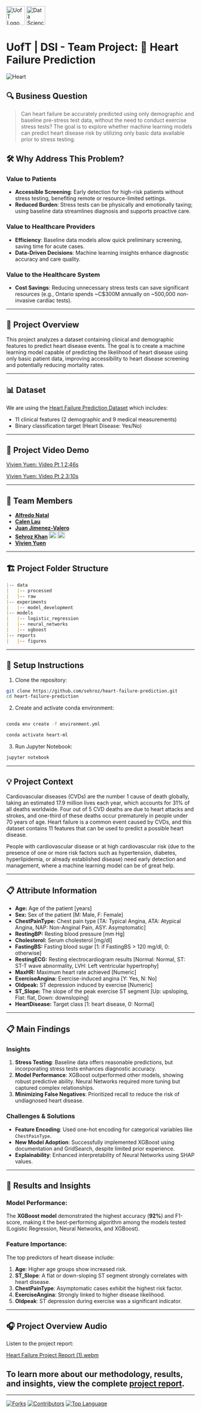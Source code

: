 <div style="gap: 20px; max-height:200px;">
  <img src="https://learn.utoronto.ca/themes/custom/de_theme/logo.svg" alt="UofT Logo" height="50">
  <img src="https://datasciences.utoronto.ca/wp-content/uploads/2021/12/Logo.png" alt="Data Sciences Logo" height="50" ">
</div>

# UofT | DSI - Team Project: 🔎 Heart Failure Prediction

![Heart](https://blog.bswhealth.med/wp-content/uploads/2019/06/thoracic-aorta-2000x1200.jpg)

## 🔍 Business Question
> Can heart failure be accurately predicted using only demographic and baseline pre-stress test data, without the need to conduct exercise stress tests? The goal is to explore whether machine learning models can predict heart disease risk by utilizing only basic data available prior to stress testing.

## 🛠️ Why Address This Problem?

### Value to Patients
- **Accessible Screening**: Early detection for high-risk patients without stress testing, benefiting remote or resource-limited settings.
- **Reduced Burden**: Stress tests can be physically and emotionally taxing; using baseline data streamlines diagnosis and supports proactive care.

### Value to Healthcare Providers
- **Efficiency**: Baseline data models allow quick preliminary screening, saving time for acute cases.
- **Data-Driven Decisions**: Machine learning insights enhance diagnostic accuracy and care quality.

### Value to the Healthcare System
- **Cost Savings**: Reducing unnecessary stress tests can save significant resources (e.g., Ontario spends ~C$300M annually on ~500,000 non-invasive cardiac tests).

---

## 🎯 Project Overview
This project analyzes a dataset containing clinical and demographic features to predict heart disease events. The goal is to create a machine learning model capable of predicting the likelihood of heart disease using only basic patient data, improving accessibility to heart disease screening and potentially reducing mortality rates.

---

## 📊 Dataset
We are using the [Heart Failure Prediction Dataset](https://www.kaggle.com/datasets/fedesoriano/heart-failure-prediction/data) which includes:
* 11 clinical features (2 demographic and 9 medical measurements)
* Binary classification target (Heart Disease: Yes/No)

---

## 📼 Project Video Demo
[Vivien Yuen: Video Pt 1 2:46s](https://youtu.be/9XJZShHdP_A)

[Vivien Yuen: Video Pt 2 3:10s](https://youtu.be/JAwdWLbLR7U)

---

## 👥 Team Members

- **[Alfredo Natal](https://github.com/asnjunior)**
- **[Calen Lau](https://github.com/514ccmtl)**
- **[Juan Jimenez-Valero](https://github.com/actually-not-an-username)**
- **[Sehroz Khan](https://github.com/sehroz)
  <a href="https://www.linkedin.com/in/sehroz" target="_blank"><img src="https://upload.wikimedia.org/wikipedia/commons/c/ca/LinkedIn_logo_initials.png" alt="LinkedIn" height="20"></a>
  <a href="https://sehroz.com" target="_blank"><img src="https://upload.wikimedia.org/wikipedia/commons/c/c4/Globe_icon.svg" alt="Website" height="20"></a>**
- **[Vivien Yuen](https://github.com/vivyuen)**

---

## 🏗️ Project Folder Structure

```markdown
|-- data
|   |-- processed     
|   |-- raw           
|-- experiments
|   |-- model_development  
|-- models
|   |-- logistic_regression  
|   |-- neural_networks      
|   |-- xgboost            
|-- reports
|   |-- figures   
```

---

## 🏁 Setup Instructions

1. Clone the repository:
```bash
git clone https://github.com/sehroz/heart-failure-prediction.git
cd heart-failure-prediction
```

2. Create and activate conda environment:
```bash

conda env create -f environment.yml

conda activate heart-ml
```

3. Run Jupyter Notebook:
```bash
jupyter notebook
```

----

## 💡 Project Context

Cardiovascular diseases (CVDs) are the number 1 cause of death globally, taking an estimated 17.9 million lives each year, which accounts for 31% of all deaths worldwide. Four out of 5 CVD deaths are due to heart attacks and strokes, and one-third of these deaths occur prematurely in people under 70 years of age. Heart failure is a common event caused by CVDs, and this dataset contains 11 features that can be used to predict a possible heart disease.

People with cardiovascular disease or at high cardiovascular risk (due to the presence of one or more risk factors such as hypertension, diabetes, hyperlipidemia, or already established disease) need early detection and management, where a machine learning model can be of great help.

---

## 📋 Attribute Information

- **Age:** Age of the patient [years]
- **Sex:** Sex of the patient [M: Male, F: Female]
- **ChestPainType:** Chest pain type [TA: Typical Angina, ATA: Atypical Angina, NAP: Non-Anginal Pain, ASY: Asymptomatic]
- **RestingBP:** Resting blood pressure [mm Hg]
- **Cholesterol:** Serum cholesterol [mg/dl]
- **FastingBS:** Fasting blood sugar [1: if FastingBS > 120 mg/dl, 0: otherwise]
- **RestingECG:** Resting electrocardiogram results [Normal: Normal, ST: ST-T wave abnormality, LVH: Left ventricular hypertrophy]
- **MaxHR:** Maximum heart rate achieved [Numeric]
- **ExerciseAngina:** Exercise-induced angina [Y: Yes, N: No]
- **Oldpeak:** ST depression induced by exercise [Numeric]
- **ST_Slope:** The slope of the peak exercise ST segment [Up: upsloping, Flat: flat, Down: downsloping]
- **HeartDisease:** Target class [1: heart disease, 0: Normal]

---

## 📋 Main Findings

### Insights
1. **Stress Testing**: Baseline data offers reasonable predictions, but incorporating stress tests enhances diagnostic accuracy.
2. **Model Performance**: XGBoost outperformed other models, showing robust predictive ability. Neural Networks required more tuning but captured complex relationships.
3. **Minimizing False Negatives**: Prioritized recall to reduce the risk of undiagnosed heart disease.

### Challenges & Solutions
- **Feature Encoding**: Used one-hot encoding for categorical variables like `ChestPainType`.
- **New Model Adoption**: Successfully implemented XGBoost using documentation and GridSearch, despite limited prior experience.
- **Explainability**: Enhanced interpretability of Neural Networks using SHAP values.

---

## 🧪 Results and Insights

### Model Performance:
The **XGBoost model** demonstrated the highest accuracy (**92%**) and F1-score, making it the best-performing algorithm among the models tested (Logistic Regression, Neural Networks, and XGBoost).

### Feature Importance:
The top predictors of heart disease include:
1. **Age**: Higher age groups show increased risk.
2. **ST_Slope**: A flat or down-sloping ST segment strongly correlates with heart disease.
3. **ChestPainType**: Asymptomatic cases exhibit the highest risk factor.
4. **ExerciseAngina**: Strongly linked to higher disease likelihood.
5. **Oldpeak**: ST depression during exercise was a significant indicator.

---

## 🎧 Project Overview Audio

Listen to the project report:

[Heart Failure Project Report (1).webm](https://github.com/user-attachments/assets/01166a0f-4904-4a25-a02c-82e5ada6d6c6)

## To learn more about our methodology, results, and insights, view the complete [**project report**](https://github.com/sehroz/heart-failure-prediction/tree/main/reports).

---

[![Forks](https://img.shields.io/github/forks/sehroz/heart-failure-prediction)](https://github.com/sehroz/heart-failure-prediction/network/members)
[![Contributors](https://img.shields.io/github/contributors/sehroz/heart-failure-prediction)](https://github.com/sehroz/heart-failure-prediction/graphs/contributors)
[![Top Language](https://img.shields.io/github/languages/top/sehroz/heart-failure-prediction)](https://github.com/sehroz/heart-failure-prediction)


